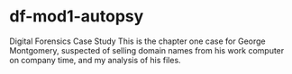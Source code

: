 # df-mod1-autopsy
Digital Forensics Case Study
This is the chapter one case for George Montgomery, suspected of selling domain names from his work computer on company time, and my analysis of his files.

